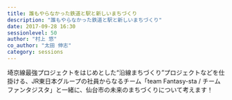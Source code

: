 ```yaml
---
title: 誰もやらなかった鉄道と駅と新しいまちづくり
description: "誰もやらなかった鉄道と駅と新しいまちづくり"
date: 2017-09-28 16:30
sessionlevel: 50
author: "村上 悠"
co_author: "太田 伸志"
category: sessions
---
```

埼京線最強プロジェクトをはじめとした“沿線まちづくり”プロジェクトなどを仕掛ける、JR東日本グループの社員からなるチーム「team Fantasy-sta / チームファンタジスタ」と一緒に、仙台市の未来のまちづくりについて考えます！
